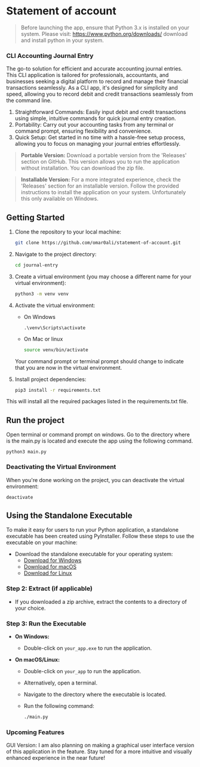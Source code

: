 # Statement of account
> Before launching the app, ensure that Python 3.x is installed on your system. Please visit: https://www.python.org/downloads/ download and install python in your system.


### CLI Accounting Journal Entry
The go-to solution for efficient and accurate accounting journal entries. This CLI application is tailored for professionals, accountants, and businesses seeking a digital platform to record and manage their financial transactions seamlessly. As a CLI app, it's designed for simplicity and speed, allowing you to record debit and credit transactions seamlessly from the command line.

1. Straightforward Commands: Easily input debit and credit transactions using simple, intuitive commands for quick journal entry creation.
2. Portability: Carry out your accounting tasks from any terminal or command prompt, ensuring flexibility and convenience.
3. Quick Setup: Get started in no time with a hassle-free setup process, allowing you to focus on managing your journal entries effortlessly.

> **Portable Version:** Download a portable version from the 'Releases' section on GitHub. This version allows you to run the application without installation. You can download the zip file.

> **Installable Version:** For a more integrated experience, check the 'Releases' section for an installable version. Follow the provided instructions to install the application on your system. Unfortunately this only available on Windows.

## Getting Started

1. Clone the repository to your local machine:

   ```bash
   git clone https://github.com/omar0ali/statement-of-account.git

2. Navigate to the project directory:
    ```bash
    cd journal-entry
    ```
3. Create a virtual environment (you may choose a different name for your virtual environment):
    ```bash
    python3 -m venv venv
    ```
4. Activate the virtual environment:
    * On Windows
        ```shell
        .\venv\Scripts\activate
        ``` 
    * On Mac or linux
        ```bash
        source venv/bin/activate
        ``` 
    Your command prompt or terminal prompt should change to indicate that you are now in the virtual environment.
5. Install project dependencies:
    ```bash
    pip3 install -r requirements.txt
    ```
This will install all the required packages listed in the requirements.txt file.
## Run the project
Open terminal or command prompt on windows. Go to the directory where is the main.py is located and execute the app using the following command.

```
python3 main.py
```

### Deactivating the Virtual Environment
When you're done working on the project, you can deactivate the virtual environment:
```
deactivate
```

## Using the Standalone Executable
To make it easy for users to run your Python application, a standalone executable has been created using PyInstaller. Follow these steps to use the executable on your machine:

- Download the standalone executable for your operating system:
  - [Download for Windows](link_to_windows_executable)
  - [Download for macOS](link_to_macos_executable)
  - [Download for Linux](link_to_linux_executable)

### Step 2: Extract (if applicable)

- If you downloaded a zip archive, extract the contents to a directory of your choice.

### Step 3: Run the Executable

- **On Windows:**
  - Double-click on `your_app.exe` to run the application.

- **On macOS/Linux:**
  - Double-click on `your_app` to run the application.
  - Alternatively, open a terminal.
  - Navigate to the directory where the executable is located.
  - Run the following command:

    ```bash
    ./main.py
    ```

### Upcoming Features
GUI Version: I am also planning on making a graphical user interface version of this application in the feature. Stay tuned for a more intuitive and visually enhanced experience in the near future!